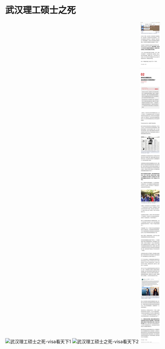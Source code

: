 # 武汉理工硕士之死

![武汉理工硕士之死-visa看天下1](img/报道-visa看天下1-1.jpg)
![武汉理工硕士之死-visa看天下2](img/报道-visa看天下1-2.jpg)
![武汉理工硕士之死-visa看天下3](img/报道-visa看天下1-3.jpg)
